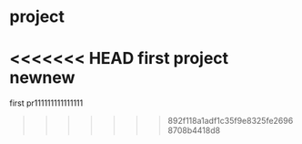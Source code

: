 # project
<<<<<<< HEAD
first project
newnew
=======
first pr111111111111111
>>>>>>> 892f118a1adf1c35f9e8325fe26968708b4418d8
